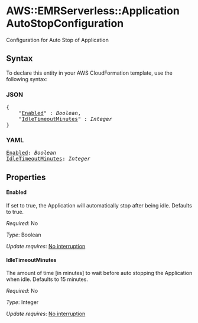 # AWS::EMRServerless::Application AutoStopConfiguration

Configuration for Auto Stop of Application

## Syntax

To declare this entity in your AWS CloudFormation template, use the following syntax:

### JSON

<pre>
{
    "<a href="#enabled" title="Enabled">Enabled</a>" : <i>Boolean</i>,
    "<a href="#idletimeoutminutes" title="IdleTimeoutMinutes">IdleTimeoutMinutes</a>" : <i>Integer</i>
}
</pre>

### YAML

<pre>
<a href="#enabled" title="Enabled">Enabled</a>: <i>Boolean</i>
<a href="#idletimeoutminutes" title="IdleTimeoutMinutes">IdleTimeoutMinutes</a>: <i>Integer</i>
</pre>

## Properties

#### Enabled

If set to true, the Application will automatically stop after being idle. Defaults to true.

_Required_: No

_Type_: Boolean

_Update requires_: [No interruption](https://docs.aws.amazon.com/AWSCloudFormation/latest/UserGuide/using-cfn-updating-stacks-update-behaviors.html#update-no-interrupt)

#### IdleTimeoutMinutes

The amount of time [in minutes] to wait before auto stopping the Application when idle. Defaults to 15 minutes.

_Required_: No

_Type_: Integer

_Update requires_: [No interruption](https://docs.aws.amazon.com/AWSCloudFormation/latest/UserGuide/using-cfn-updating-stacks-update-behaviors.html#update-no-interrupt)

